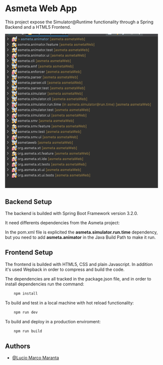 # Asmeta Web App


This project expose the Simulator@Runtime functionality through a Spring Backend and a HTML5 Frontend.


![Screenshot](./dependencyScreenshot.png)


## Backend Setup

The backend is builded with Spring Boot Framework version 3.2.0.

It need differents dependencies from the Asmeta project:


In the pom.xml file is explicited the **asmeta.simulator.run.time** dependency, but you need to add **asmeta.animator** in the Java Build Path to make it run.
## Frontend Setup

The frontend is builded with HTML5, CSS and plain Javascript.
In addition it's used Wepback in order to compress and build the code.

The dependencies are all tracked in the package.json file, and in order to install  dependencies run the command:

```bash
    npm install
```

To build and test in a local machine with hot reload functionality:
```bash
    npm run dev
```

To build and deploy in a production enviroment:
```bash
    npm run build
```
## Authors

- [@Lucio Marco Maranta](https://www.github.com/luciomarcomaranta)